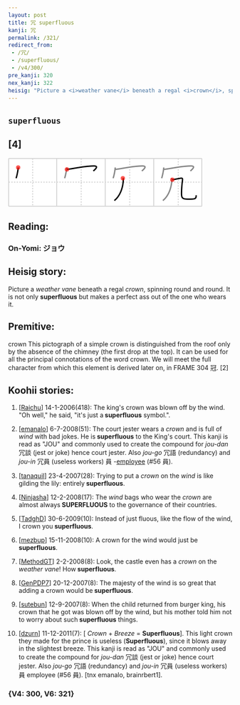 ```yaml
---
layout: post
title: 冗 superfluous
kanji: 冗
permalink: /321/
redirect_from:
 - /冗/
 - /superfluous/
 - /v4/300/
pre_kanji: 320
nex_kanji: 322
heisig: "Picture a <i>weather vane</i> beneath a regal <i>crown</i>, spinning round and round. It is not only <b>superfluous</b> but makes a perfect ass out of the one who wears it. crown This pictograph of a simple crown is distinguished from the roof only by the absence of the chimney (the first drop at the top). It can be used for all the principal connotations of the word crown. We will meet the full character from which this element is derived later on, in FRAME 304 冠. [2]"
---
```


## `superfluous`

## [4]

<div class="stroke"><img src="../images/E58697.png" /></div>

## Reading:

### On-Yomi: ジョウ

## Heisig story:

Picture a <i>weather vane</i> beneath a regal <i>crown</i>, spinning round and round. It is not only <b>superfluous</b> but makes a perfect ass out of the one who wears it.

## Premitive:

crown This pictograph of a simple crown is distinguished from the roof only by the absence of the chimney (the first drop at the top). It can be used for all the principal connotations of the word crown. We will meet the full character from which this element is derived later on, in FRAME 304 冠. [2]

## Koohii stories:

1) [<a href="http://kanji.koohii.com/profile/Raichu">Raichu</a>] 14-1-2006(418): The king&#039;s crown was blown off by the wind. &quot;Oh well,&quot; he said, &quot;it&#039;s just a<strong> superfluous</strong> symbol.&quot;.

2) [<a href="http://kanji.koohii.com/profile/emanalo">emanalo</a>] 6-7-2008(51): The court jester wears a <em>crown</em> and is full of <em>wind</em> with bad jokes. He is<strong> superfluous</strong> to the King&#039;s court. This kanji is read as &quot;JOU&quot; and commonly used to create the compound for <em>jou-dan</em> 冗談 (jest or joke) hence court jester. Also <em>jou-go</em> 冗語 (redundancy) and <em>jou-in</em> 冗員 (useless workers) 員 -<a href="../v4/56">employee</a> (#56 員).

3) [<a href="http://kanji.koohii.com/profile/tanaquil">tanaquil</a>] 23-4-2007(28): Trying to put a <em>crown</em> on the <em>wind</em> is like gilding the lily: entirely<strong> superfluous</strong>.

4) [<a href="http://kanji.koohii.com/profile/Ninjasha">Ninjasha</a>] 12-2-2008(17): The <em>wind</em> bags who wear the <em>crown</em> are almost always<strong> SUPERFLUOUS</strong> to the governance of their countries.

5) [<a href="http://kanji.koohii.com/profile/TadghD">TadghD</a>] 30-6-2009(10): Instead of just fluous, like the flow of the wind, I crown you<strong> superfluous</strong>.

6) [<a href="http://kanji.koohii.com/profile/mezbup">mezbup</a>] 15-11-2008(10): A crown for the wind would just be<strong> superfluous</strong>.

7) [<a href="http://kanji.koohii.com/profile/MethodGT">MethodGT</a>] 2-2-2008(8): Look, the castle even has a <em>crown</em> on the <em>weather vane</em>! How<strong> superfluous</strong>.

8) [<a href="http://kanji.koohii.com/profile/GenPDP7">GenPDP7</a>] 20-12-2007(8): The majesty of the wind is so great that adding a crown would be<strong> superfluous</strong>.

9) [<a href="http://kanji.koohii.com/profile/sutebun">sutebun</a>] 12-9-2007(8): When the child returned from burger king, his crown that he got was blown off by the wind, but his mother told him not to worry about such<strong> superfluous</strong> things.

10) [<a href="http://kanji.koohii.com/profile/dzurn">dzurn</a>] 11-12-2011(7): [ <em>Crown</em> + <em>Breeze</em> = <strong>Superfluous</strong>]. This light crown they made for the prince is useless (<strong>Superfluous</strong>), since it blows away in the slightest breeze. This kanji is read as &quot;JOU&quot; and commonly used to create the compound for <em>jou-dan</em> 冗談 (jest or joke) hence court jester. Also <em>jou-go</em> 冗語 (redundancy) and <em>jou-in</em> 冗員 (useless workers) 員 employee (#56 員). [tnx emanalo, brainrbert1].

### {V4: 300, V6: 321}
